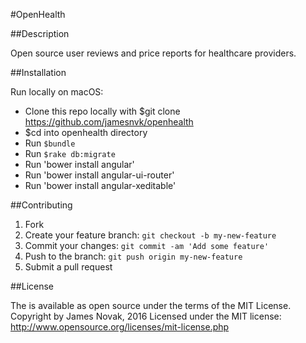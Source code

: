 #OpenHealth

##Description

Open source user reviews and price reports for healthcare providers.

##Installation

Run locally on macOS:

- Clone this repo locally with $git clone https://github.com/jamesnvk/openhealth
- $cd into openhealth directory
- Run `$bundle`
- Run `$rake db:migrate`
- Run 'bower install angular'
- Run 'bower install angular-ui-router'
- Run 'bower install angular-xeditable'

##Contributing

1. Fork
2. Create your feature branch: `git checkout -b my-new-feature`
3. Commit your changes: `git commit -am 'Add some feature'`
4. Push to the branch: `git push origin my-new-feature`
5. Submit a pull request


##License

The is available as open source under the terms of the MIT License. Copyright by James Novak, 2016 Licensed under the MIT license: http://www.opensource.org/licenses/mit-license.php